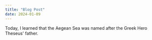 ```yaml
---
title: "Blog Post"
date: 2024-01-09
---
```

Today, I learned that the Aegean Sea was named after the Greek Hero Theseus' father.
